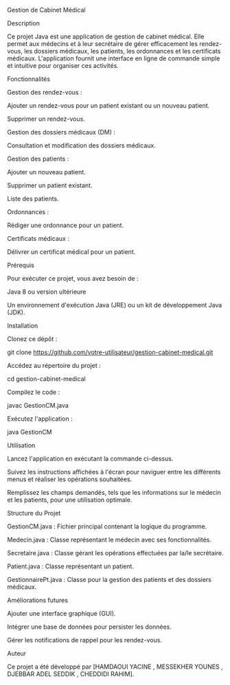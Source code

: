 Gestion de Cabinet Médical

Description

Ce projet Java est une application de gestion de cabinet médical. Elle permet aux médecins et à leur secrétaire de gérer efficacement les rendez-vous, les dossiers médicaux, les patients, les ordonnances et les certificats médicaux. L'application fournit une interface en ligne de commande simple et intuitive pour organiser ces activités.

Fonctionnalités

Gestion des rendez-vous :

Ajouter un rendez-vous pour un patient existant ou un nouveau patient.

Supprimer un rendez-vous.

Gestion des dossiers médicaux (DM) :

Consultation et modification des dossiers médicaux.

Gestion des patients :

Ajouter un nouveau patient.

Supprimer un patient existant.

Liste des patients.

Ordonnances :

Rédiger une ordonnance pour un patient.

Certificats médicaux :

Délivrer un certificat médical pour un patient.

Prérequis

Pour exécuter ce projet, vous avez besoin de :

Java 8 ou version ultérieure

Un environnement d'exécution Java (JRE) ou un kit de développement Java (JDK).

Installation

Clonez ce dépôt :

git clone https://github.com/votre-utilisateur/gestion-cabinet-medical.git

Accédez au répertoire du projet :

cd gestion-cabinet-medical

Compilez le code :

javac GestionCM.java

Exécutez l'application :

java GestionCM

Utilisation

Lancez l'application en exécutant la commande ci-dessus.

Suivez les instructions affichées à l'écran pour naviguer entre les différents menus et réaliser les opérations souhaitées.

Remplissez les champs demandés, tels que les informations sur le médecin et les patients, pour une utilisation optimale.

Structure du Projet

GestionCM.java : Fichier principal contenant la logique du programme.

Medecin.java : Classe représentant le médecin avec ses fonctionnalités.

Secretaire.java : Classe gérant les opérations effectuées par la/le secrétaire.

Patient.java : Classe représentant un patient.

GestionnairePt.java : Classe pour la gestion des patients et des dossiers médicaux.

Améliorations futures

Ajouter une interface graphique (GUI).

Intégrer une base de données pour persister les données.

Gérer les notifications de rappel pour les rendez-vous.





Auteur

Ce projet a été développé par [HAMDAOUI YACINE , MESSEKHER YOUNES , DJEBBAR ADEL SEDDIK , CHEDDIDI RAHIM].
